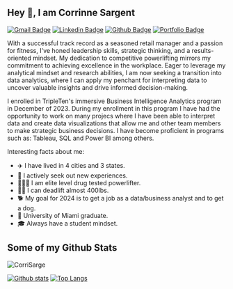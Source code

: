 ## Hey 👋, I am Corrinne Sargent
[![Gmail Badge](https://img.shields.io/badge/-corrinnesargent@gmail.com-c14438?style=flat&logo=Gmail&logoColor=white&link=mailto:corrinnesargent@gmail.com)](mailto:corrinnesargent@gmail.com) 
[![Linkedin Badge](https://img.shields.io/badge/-https://www.linkedin.com/in/corrinnesargent/-0072b1?style=flat&logo=Linkedin&logoColor=white&link=https://www.linkedin.com/in/https://www.linkedin.com/in/corrinnesargent//)](https://www.linkedin.com/in/https://www.linkedin.com/in/corrinnesargent//) [![Github Badge](https://img.shields.io/badge/-CorriSarge-grey?style=flat&logo=github&logoColor=white&link=https://github.com/CorriSarge/)](https://www.github.com/CorriSarge/) [![Portfolio Badge](https://img.shields.io/badge/portfolio-web-blue?style=flat&link=https://github.com/CorriSarge/TripleTen_projects/tree/main/)](https://github.com/CorriSarge/TripleTen_projects/tree/main/)  <p align='left'>With a successful track record as a seasoned retail manager and a passion for fitness, I've honed leadership skills, strategic thinking, and a results-oriented mindset. My dedication to competitive powerlifting mirrors my commitment to achieving excellence in the workplace. Eager to leverage my analytical mindset and research abilities, I am now seeking a transition into data analytics, where I can apply my penchant for interpreting data to uncover valuable insights and drive informed decision-making.</p>

I enrolled in TripleTen's immersive Business Intelligence Analytics program in December of 2023. During my enrollment in this program I have had the opportunity to work on many projecs where I have been able to interpret data and create data visualizations that allow me and other team members to make strategic business decisions. I have become proficient in programs such as: Tableau, SQL and Power BI among others. 

Interesting facts about me:
- ✈️ I have lived in 4 cities and 3 states.
- 🌵 I actively seek out new experiences.
- 🏋🏻‍♀️ I am elite level drug tested powerlifter.
- 💪🏻 I can deadlift almost 400lbs.
- 🐕 My goal for 2024 is to get a job as a data/business analyst and to get a dog.
- 🧡 University of Miami graduate.
- 🎓 Always have a student mindset. 

## Some of my Github Stats
<p align=left> <img src=https://komarev.com/ghpvc/?username=CorriSarge alt=CorriSarge /> </p>

[![Github stats](https://github-readme-stats.vercel.app/api?username=CorriSarge&show_icons=true&include_all_commits=true)](https://github.com/CorriSarge/github-readme-stats)
[![Top Langs](https://github-readme-stats.vercel.app/api/top-langs/?username=CorriSarge&layout=compact)](https://github.com/CorriSarge/github-readme-stats)
